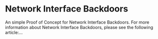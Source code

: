 # Network Interface Backdoors
An simple Proof of Concept for Network Interface Backdoors.
For more information about Network Interface Backdoors, please see the following article:...
